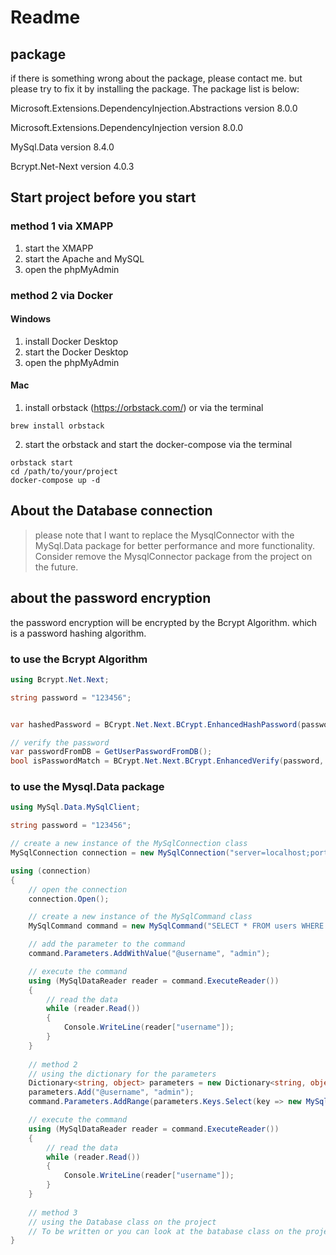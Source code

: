 ﻿# Readme

## package

if there is something wrong about the package, please contact me. but please try to fix it by installing the package.
The package list is below:

Microsoft.Extensions.DependencyInjection.Abstractions version 8.0.0

Microsoft.Extensions.DependencyInjection version 8.0.0

MySql.Data version 8.4.0

Bcrypt.Net-Next version 4.0.3

## Start project before you start

### method 1 via XMAPP

1. start the XMAPP
2. start the Apache and MySQL
3. open the phpMyAdmin

### method 2 via Docker

#### Windows

1. install Docker Desktop
2. start the Docker Desktop
3. open the phpMyAdmin

#### Mac

1. install orbstack (https://orbstack.com/) or via the terminal
```shell
brew install orbstack
```
2. start the orbstack and start the docker-compose via the terminal

```shell
orbstack start
cd /path/to/your/project
docker-compose up -d
```

## About the Database connection

> please note that I want to replace the MysqlConnector with the MySql.Data package for better performance and more
> functionality.
> Consider remove the MysqlConnector package from the project on the future.

## about the password encryption

the password encryption will be encrypted by the Bcrypt Algorithm. which is a password hashing algorithm.

### to use the Bcrypt Algorithm

```csharp
using Bcrypt.Net.Next;

string password = "123456";


var hashedPassword = BCrypt.Net.Next.BCrypt.EnhancedHashPassword(password);

// verify the password
var passwordFromDB = GetUserPasswordFromDB();
bool isPasswordMatch = BCrypt.Net.Next.BCrypt.EnhancedVerify(password, passwordFromDB);
```

### to use the Mysql.Data package

```csharp
using MySql.Data.MySqlClient;

string password = "123456";

// create a new instance of the MySqlConnection class
MySqlConnection connection = new MySqlConnection("server=localhost;port=3306;user id=root; password=;database=itp4915m_se1d_group4;charset=utf8;");

using (connection)
{
    // open the connection
    connection.Open();

    // create a new instance of the MySqlCommand class
    MySqlCommand command = new MySqlCommand("SELECT * FROM users WHERE username = @username", connection);

    // add the parameter to the command
    command.Parameters.AddWithValue("@username", "admin");

    // execute the command
    using (MySqlDataReader reader = command.ExecuteReader())
    {
        // read the data
        while (reader.Read())
        {
            Console.WriteLine(reader["username"]);
        }
    }
    
    // method 2
    // using the dictionary for the parameters
    Dictionary<string, object> parameters = new Dictionary<string, object>();
    parameters.Add("@username", "admin");
    command.Parameters.AddRange(parameters.Keys.Select(key => new MySqlParameter(key, parameters[key])).ToArray());

    // execute the command
    using (MySqlDataReader reader = command.ExecuteReader())
    {
        // read the data
        while (reader.Read())
        {
            Console.WriteLine(reader["username"]);
        }
    }
    
    // method 3
    // using the Database class on the project
    // To be written or you can look at the batabase class on the project
}
```
